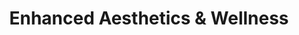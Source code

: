 ---
title: "Enhanced Aesthetics & Wellness"
url: /pahrump/enhanced-aesthetics-and-wellness/
shop: beauty
---